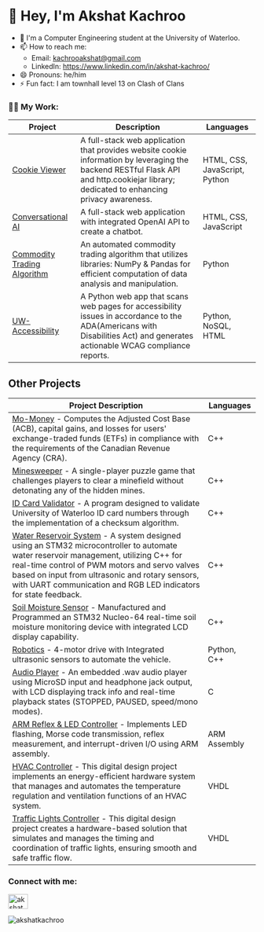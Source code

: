 <h1 align="left"> 👋 Hey, I'm Akshat Kachroo</h1>

- 🏢 I'm a Computer Engineering student at the University of Waterloo.
- 📫 How to reach me: 
  -  Email: kachrooakshat@gmail.com
  -  LinkedIn: https://www.linkedin.com/in/akshat-kachroo/
- 😄 Pronouns: he/him
- ⚡ Fun fact: I am townhall level 13 on Clash of Clans


<h3 align="left">👨‍💻 My Work:</h3>

| Project | Description |Languages|
| ----------- | ----------- | ----------- |
| [Cookie Viewer](https://github.com/akshatkachroo/Trial) |A full-stack web application that provides website cookie information by leveraging the backend RESTful Flask API and http.cookiejar library; dedicated to enhancing privacy awareness.|  HTML, CSS, JavaScript, Python |
| [Conversational AI](https://github.com/akshatkachroo/ChatGPT) |A full-stack web application with integrated OpenAI API to create a chatbot. |  HTML, CSS, JavaScript |
| [Commodity Trading Algorithm](https://github.com/akshatkachroo/Trading-Algorithm) |An automated commodity trading algorithm that utilizes libraries: NumPy & Pandas for efficient computation of data analysis and manipulation.|  Python |
| [UW-Accessibility](https://github.com/akshatkachroo/UW-Accessibility) |A Python web app that scans web pages for accessibility issues in accordance to the ADA(Americans with Disabilities Act) and generates actionable WCAG compliance reports. |  Python, NoSQL, HTML |




## Other Projects
<!--<details><summary><b>Click to expand</b></summary>
<br>-->
  
| Project Description | Languages |
|---|---|
| [Mo-Money](https://github.com/akshatkachroo/Mo-Money) - Computes the Adjusted Cost Base (ACB), capital gains, and losses for users' exchange-traded funds (ETFs) in compliance with the requirements of the Canadian Revenue Agency (CRA). | C++ |
| [Minesweeper](https://github.com/akshatkachroo/Minesweeper) - A single-player puzzle game that challenges players to clear a minefield without detonating any of the hidden mines. | C++ |
| [ID Card Validator](https://github.com/akshatkachroo/Water-Reservoir-System) - A program designed to validate University of Waterloo ID card numbers through the implementation of a checksum algorithm. | C++ |
| [Water Reservoir System](https://github.com/akshatkachroo/Water-Reservoir-System) - A system designed using an STM32 microcontroller to automate water reservoir management, utilizing C++ for real-time control of PWM motors and servo valves based on input from ultrasonic and rotary sensors, with UART communication and RGB LED indicators for state feedback. | C++ |
| [Soil Moisture Sensor](https://github.com/akshatkachroo/Soil-Moisture-Sensor) - Manufactured and Programmed an STM32 Nucleo-64 real-time soil moisture monitoring device with integrated LCD display capability. | C++ |
| [Robotics](https://github.com/akshatkachroo/Robotics) - 4-motor drive with Integrated ultrasonic sensors to automate the vehicle. | Python, C++ |
| [Audio Player](https://github.com/akshatkachroo/Audio-Player) - An embedded .wav audio player using MicroSD input and headphone jack output, with LCD displaying track info and real-time playback states (STOPPED, PAUSED, speed/mono modes). | C |
| [ARM Reflex & LED Controller](https://github.com/akshatkachroo/ECE222-Digital-Computers-Labs) - Implements LED flashing, Morse code transmission, reflex measurement, and interrupt-driven I/O using ARM assembly. | ARM Assembly |
| [HVAC Controller](https://github.com/akshatkachroo/HVAC-Controller) - This digital design project implements an energy-efficient hardware system that manages and automates the temperature regulation and ventilation functions of an HVAC system. | VHDL |
| [Traffic Lights Controller](https://github.com/akshatkachroo/Traffic-Lights-Controller) - This digital design project creates a hardware-based solution that simulates and manages the timing and coordination of traffic lights, ensuring smooth and safe traffic flow. | VHDL |


<h3 align="left">Connect with me:</h3>
<p align="left">
<a href="https://linkedin.com/in/akshat-kachroo" target="blank"><img align="center" src="https://raw.githubusercontent.com/rahuldkjain/github-profile-readme-generator/master/src/images/icons/Social/linked-in-alt.svg" alt="akshat kachroo" height="30" width="40" /></a>
</p>



<p align="left"> <img src="https://komarev.com/ghpvc/?username=akshatkachroo&label=Profile%20views&color=0e75b6&style=flat" alt="akshatkachroo" /> </p>

